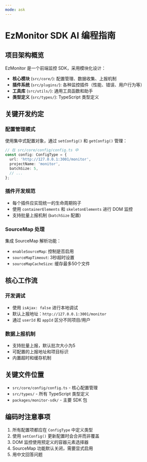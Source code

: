 ```yaml
---
mode: ask
---
```

# EzMonitor SDK AI 编程指南

## 项目架构概览

EzMonitor 是一个前端监控 SDK，采用模块化设计：
- **核心模块** (`src/core/`): 配置管理、数据收集、上报机制
- **插件系统** (`src/plugins/`): 各种监控插件（性能、错误、用户行为等）
- **工具库** (`src/utils/`): 通用工具函数和助手
- **类型定义** (`src/types/`): TypeScript 类型定义

## 关键开发约定

### 配置管理模式
使用集中式配置对象，通过 `setConfig()` 和 `getConfig()` 管理：
```typescript
// 在 src/core/config/config.ts 中
const config: ConfigType = {
  url: 'http://127.0.0.1:3001/monitor',
  projectName: 'monitor',
  batchSize: 5,
  // ...
};
```

### 插件开发规范
- 每个插件应实现统一的生命周期钩子
- 使用 `containerElements` 和 `skeletonElements` 进行 DOM 监控
- 支持批量上报机制 (`batchSize` 配置)

### SourceMap 处理
集成 SourceMap 解析功能：
- `enableSourceMap`: 控制是否启用
- `sourceMapTimeout`: 3秒超时设置
- `sourceMapCacheSize`: 缓存最多50个文件

## 核心工作流

### 开发调试
- 使用 `isAjax: false` 进行本地调试
- 默认上报地址：`http://127.0.0.1:3001/monitor`
- 通过 `userId` 和 `appId` 区分不同项目/用户

### 数据上报机制
- 支持批量上报，默认批次大小为5
- 可配置的上报地址和项目标识
- 内置超时和缓存机制

## 关键文件位置

- `src/core/config/config.ts` - 核心配置管理
- `src/types/` - 所有 TypeScript 类型定义
- `packages/monitor-sdk/` - 主要 SDK 包

## 编码时注意事项

1. 所有配置项都应在 `ConfigType` 中定义类型
2. 使用 `setConfig()` 更新配置时会合并而非覆盖
3. DOM 监控使用预定义的容器元素选择器
4. SourceMap 功能默认关闭，需要显式启用
5. 用中文回答问题